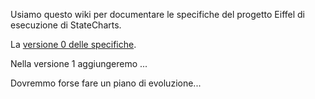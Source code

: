 Usiamo questo wiki per documentare le specifiche del progetto Eiffel di esecuzione di StateCharts.

La [versione 0 delle specifiche](https://github.com/enriconardelli/Progetti-SW/wiki/Specifiche-esecutore-di-StateCharts-%28versione-0%29).

Nella versione 1 aggiungeremo ...

Dovremmo forse fare un piano di evoluzione...

